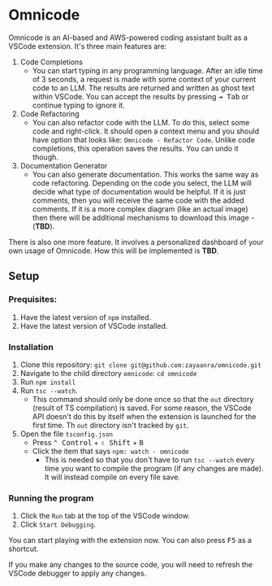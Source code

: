 # Omnicode
Omnicode is an AI-based and AWS-powered coding assistant built as a VSCode extension. It's three main features are:
1. Code Completions
   * You can start typing in any programming language. After an idle time of 3 seconds, a request is made with some context of your current code to an LLM. The results are returned and written as ghost text within VSCode. You can accept the results by pressing <kbd>⇥ Tab</kbd> or continue typing to ignore it.
2. Code Refactoring
   * You can also refactor code with the LLM. To do this, select some code and right-click. It should open a context menu and you should have option that looks like: `Omnicode - Refactor Code`. Unlike code completions, this operation saves the results. You can undo it though.
3. Documentation Generator
   * You can also generate documentation. This works the same way as code refactoring. Depending on the code you select, the LLM will decide what type of documentation would be helpful. If it is just comments, then you will receive the same code with the added comments. If it is a more complex diagram (like an actual image) then there will be additional mechanisms to download this image - (**TBD**).

There is also one more feature. It involves a personalized dashboard of your own usage of Omnicode. How this will be implemented is **TBD**.

## Setup
### Prequisites:
1. Have the latest version of `npm` installed.
2. Have the latest version of VSCode installed.

### Installation
1. Clone this repository:
`git clone git@github.com:zayaanra/omnicode.git`
2. Navigate to the child directory `omnicode`:
`cd omnicode`
3. Run `npm install`
4. Run `tsc --watch`.
   * This command should only be done once so that the `out` directory (result of TS compilation) is saved. For some reason, the VSCode API doesn't do this by itself when the extension is launched for the first time. Th `out` directory isn't tracked by `git`.
5. Open the file `tsconfig.json`
   * Press <kbd>⌃ Control</kbd> + <kbd>⇧ Shift</kbd> + <kbd>B</kbd>
   * Click the item that says `npm: watch - omnicode` 
     * This is needed so that you don't have to run `tsc --watch` every time you want to compile the program (if any changes are made). It will instead compile on every file save.

### Running the program
1. Click the `Run` tab at the top of the VSCode window.
2. Click `Start Debugging`.

You can start playing with the extension now. You can also press <kbd>F5</kbd> as a shortcut. 

If you make any changes to the source code, you will need to refresh the VSCode debugger to apply any changes.

